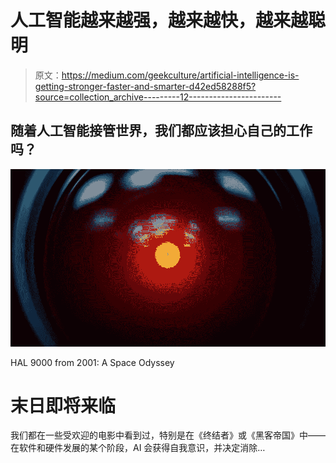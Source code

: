 # 人工智能越来越强，越来越快，越来越聪明

> 原文：<https://medium.com/geekculture/artificial-intelligence-is-getting-stronger-faster-and-smarter-d42ed58288f5?source=collection_archive---------12----------------------->

## 随着人工智能接管世界，我们都应该担心自己的工作吗？

![](img/2ff4c5bc1d9e0fa1d83cf5786c6d7505.png)

HAL 9000 from 2001: A Space Odyssey

# 末日即将来临

我们都在一些受欢迎的电影中看到过，特别是在《终结者》或《黑客帝国》中——在软件和硬件发展的某个阶段，AI 会获得自我意识，并决定消除…